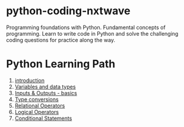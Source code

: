 # python-coding-nxtwave
Programming foundations with Python.
Fundamental concepts of programming.
Learn to write code in Python and solve the challenging coding questions for practice along the way.


# Python Learning Path

1. [introduction](./01_introduction)
2. [Variables and data types](./variables_and_data_types)
3. [Inputs & Outputs - basics](./inputs_&_outputs_-_basics)
4. [Type conversions](./04_type_conversions)
5. [Relational Operators](./05_relational_operators)
6. [Logical Operators](./06_logical_operators)
7. [Conditional Statements](./07_conditional_statements)
